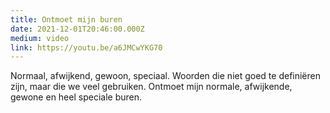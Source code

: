 ```yaml
---
title: Ontmoet mijn buren
date: 2021-12-01T20:46:00.000Z
medium: video
link: https://youtu.be/a6JMCwYKG70
---
```

Normaal, afwijkend, gewoon, speciaal. Woorden die niet goed te definiëren zijn, maar die we veel gebruiken. Ontmoet mijn normale, afwijkende, gewone en heel speciale buren.
